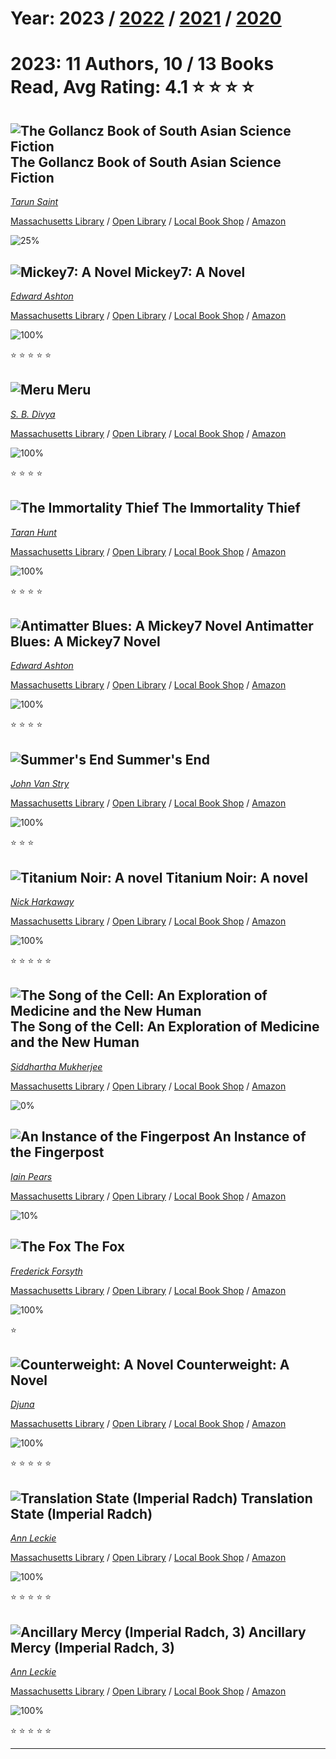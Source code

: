 # Year: 2023 / [2022](../books/2022) / [2021](../books/2021) / [2020](../books/2020) 
# 2023: 11 Authors, 10 / 13 Books Read, Avg Rating: 4.1 :star: :star: :star: :star:

## ![The Gollancz Book of South Asian Science Fiction](https://covers.openlibrary.org/b/isbn/978-9388322058-M.jpg) The Gollancz Book of South Asian Science Fiction
*[Tarun Saint](../authors/TarunSaint)*

[Massachusetts Library](https://library.minlib.net/search/i=9789388322058) / [Open Library](https://openlibrary.org/isbn/9789388322058) / [Local Book Shop](https://bookshop.org/book/9789388322058) / [Amazon](https://amazon.com/dp/9388322053)

![25%](https://progress-bar.dev/25) 



## ![Mickey7: A Novel](https://covers.openlibrary.org/b/isbn/978-1250275035-M.jpg) Mickey7: A Novel
*[Edward Ashton](../authors/EdwardAshton)*

[Massachusetts Library](https://library.minlib.net/search/i=9781250275035) / [Open Library](https://openlibrary.org/isbn/9781250275035) / [Local Book Shop](https://bookshop.org/book/9781250275035) / [Amazon](https://amazon.com/dp/1250275032)

![100%](https://progress-bar.dev/100) 

:star: :star: :star: :star: :star:

## ![Meru](https://covers.openlibrary.org/b/isbn/9781662505096-M.jpg) Meru
*[S. B. Divya](../authors/SBDivya)*

[Massachusetts Library](https://library.minlib.net/search/i=9781662505096) / [Open Library](https://openlibrary.org/isbn/9781662505096) / [Local Book Shop](https://bookshop.org/book/9781662505096) / [Amazon](https://amazon.com/dp/1662505094)

![100%](https://progress-bar.dev/100) 

:star: :star: :star: :star:

## ![The Immortality Thief](https://covers.openlibrary.org/b/isbn/9781786185129-M.jpg) The Immortality Thief
*[Taran Hunt](../authors/TaranHunt)*

[Massachusetts Library](https://library.minlib.net/search/i=9781786185129) / [Open Library](https://openlibrary.org/isbn/9781786185129) / [Local Book Shop](https://bookshop.org/book/9781786185129) / [Amazon](https://amazon.com/dp/1786185121)

![100%](https://progress-bar.dev/100) 

:star: :star: :star: :star:

## ![Antimatter Blues: A Mickey7 Novel](https://covers.openlibrary.org/b/isbn/9781250275059-M.jpg) Antimatter Blues: A Mickey7 Novel
*[Edward Ashton](../authors/EdwardAshton)*

[Massachusetts Library](https://library.minlib.net/search/i=9781250275059) / [Open Library](https://openlibrary.org/isbn/9781250275059) / [Local Book Shop](https://bookshop.org/book/9781250275059) / [Amazon](https://amazon.com/dp/1250275059)

![100%](https://progress-bar.dev/100) 

:star: :star: :star: :star:

## ![Summer's End](https://images-us.bookshop.org/ingram/9781982192297.jpg?height=300&v=v2) Summer's End
*[John Van Stry](../authors/JohnVanStry)*

[Massachusetts Library](https://library.minlib.net/search/i=9781982192297) / [Open Library](https://openlibrary.org/isbn/9781982192297) / [Local Book Shop](https://bookshop.org/book/9781982192297) / [Amazon](https://amazon.com/dp/1982192291)

![100%](https://progress-bar.dev/100) 

:star: :star: :star:

## ![Titanium Noir: A novel](https://covers.openlibrary.org/b/isbn/9780593535363-M.jpg) Titanium Noir: A novel
*[Nick Harkaway](../authors/NickHarkaway)*

[Massachusetts Library](https://library.minlib.net/search/i=9780593535363) / [Open Library](https://openlibrary.org/isbn/9780593535363) / [Local Book Shop](https://bookshop.org/book/9780593535363) / [Amazon](https://amazon.com/dp/0593535367)

![100%](https://progress-bar.dev/100) 

:star: :star: :star: :star: :star:

## ![The Song of the Cell: An Exploration of Medicine and the New Human](https://covers.openlibrary.org/b/isbn/9781982117351-M.jpg) The Song of the Cell: An Exploration of Medicine and the New Human
*[Siddhartha Mukherjee](../authors/SiddharthaMukherjee)*

[Massachusetts Library](https://library.minlib.net/search/i=9781982117351) / [Open Library](https://openlibrary.org/isbn/9781982117351) / [Local Book Shop](https://bookshop.org/book/9781982117351) / [Amazon](https://amazon.com/dp/1982117354)

![0%](https://progress-bar.dev/0) 



## ![An Instance of the Fingerpost](https://covers.openlibrary.org/b/isbn/9780425167724-M.jpg) An Instance of the Fingerpost
*[Iain Pears](../authors/IainPears)*

[Massachusetts Library](https://library.minlib.net/search/i=9780425167724) / [Open Library](https://openlibrary.org/isbn/9780425167724) / [Local Book Shop](https://bookshop.org/book/9780425167724) / [Amazon](https://amazon.com/dp/0425167720)

![10%](https://progress-bar.dev/10) 



## ![The Fox](https://books.google.com/books/content?id=whmtDwAAQBAJ&w=96&img=1&zoom=5&printsec=frontcover) The Fox
*[Frederick Forsyth](../authors/FrederickForsyth)*

[Massachusetts Library](https://library.minlib.net/search/i=9780525538424) / [Open Library](https://openlibrary.org/isbn/9780525538424) / [Local Book Shop](https://bookshop.org/book/9780525538424) / [Amazon](https://amazon.com/dp/0525538429)

![100%](https://progress-bar.dev/100) 

:star:

## ![Counterweight: A Novel](https://covers.openlibrary.org/b/isbn/9780593317211-M.jpg) Counterweight: A Novel
*[Djuna](../authors/Djuna)*

[Massachusetts Library](https://library.minlib.net/search/i=9780593317211) / [Open Library](https://openlibrary.org/isbn/9780593317211) / [Local Book Shop](https://bookshop.org/book/9780593317211) / [Amazon](https://amazon.com/dp/0593317211)

![100%](https://progress-bar.dev/100) 

:star: :star: :star: :star: :star:

## ![Translation State (Imperial Radch)](https://covers.openlibrary.org/b/isbn/9780316289719-M.jpg) Translation State (Imperial Radch)
*[Ann Leckie](../authors/AnnLeckie)*

[Massachusetts Library](https://library.minlib.net/search/i=9780316289719) / [Open Library](https://openlibrary.org/isbn/9780316289719) / [Local Book Shop](https://bookshop.org/book/9780316289719) / [Amazon](https://amazon.com/dp/031628971X)

![100%](https://progress-bar.dev/100) 

:star: :star: :star: :star: :star:

## ![Ancillary Mercy (Imperial Radch, 3)](https://covers.openlibrary.org/b/isbn/9780316246682-M.jpg) Ancillary Mercy (Imperial Radch, 3)
*[Ann Leckie](../authors/AnnLeckie)*

[Massachusetts Library](https://library.minlib.net/search/i=9780316246682) / [Open Library](https://openlibrary.org/isbn/9780316246682) / [Local Book Shop](https://bookshop.org/book/9780316246682) / [Amazon](https://amazon.com/dp/0316246689)

![100%](https://progress-bar.dev/100) 

:star: :star: :star: :star: :star:

---
